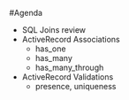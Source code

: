 #Agenda

* SQL Joins review
* ActiveRecord Associations
  - has_one
  - has_many
  - has_many_through
* ActiveRecord Validations
  - presence, uniqueness
